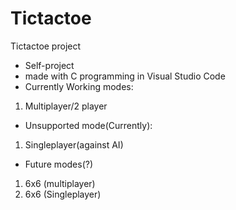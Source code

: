 # Tictactoe
Tictactoe project
- Self-project 
- made with C programming in Visual Studio Code
- Currently Working modes:
1. Multiplayer/2 player
- Unsupported mode(Currently):
1. Singleplayer(against AI)
- Future modes(?)
1. 6x6 (multiplayer)
2. 6x6 (Singleplayer)
